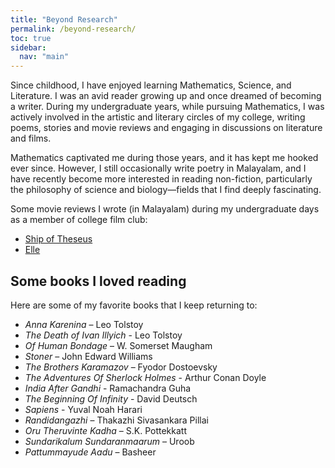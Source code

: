 ```yaml
---
title: "Beyond Research"
permalink: /beyond-research/
toc: true
sidebar:
  nav: "main"
---
```

Since childhood, I have enjoyed learning Mathematics, Science, and Literature. I was an avid reader growing up and once dreamed of becoming a writer. During my undergraduate years, while pursuing Mathematics, I was actively involved in the artistic and literary circles of my college, writing poems, stories and movie reviews and engaging in discussions on literature and films.

Mathematics captivated me during those years, and it has kept me hooked ever since. However, I still occasionally write poetry in Malayalam, and I have recently become more interested in reading non-fiction, particularly the philosophy of science and biology—fields that I find deeply fascinating.

Some movie reviews I wrote (in Malayalam) during my undergraduate days as a member of college film club:
- [Ship of Theseus](https://magazine.assisijeevan.com/p/717)
- [Elle](https://magazine.assisijeevan.com/p/448)

## Some books I loved reading
Here are some of my favorite books that I keep returning to:
- *Anna Karenina* – Leo Tolstoy
- *The Death of Ivan Illyich* - Leo Tolstoy
- *Of Human Bondage* – W. Somerset Maugham
- *Stoner* – John Edward Williams
- *The Brothers Karamazov* – Fyodor Dostoevsky
- *The Adventures Of Sherlock Holmes* - Arthur Conan Doyle
- *India After Gandhi* - Ramachandra Guha
- *The Beginning Of Infinity* - David Deutsch
- *Sapiens* - Yuval Noah Harari
- *Randidangazhi* – Thakazhi Sivasankara Pillai  
- *Oru Theruvinte Kadha* – S.K. Pottekkatt  
- *Sundarikalum Sundaranmaarum* – Uroob  
- *Pattummayude Aadu* – Basheer  

